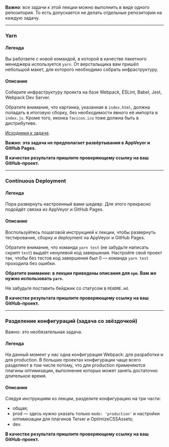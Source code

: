 **Важно**: все задачи к этой лекции можно выполнить в виде одного репозитория. То есть допускается не делать отдельные репозитории на каждую задачу.

---

### Yarn

#### Легенда

Вы работаете с новой командой, в которой в качестве пакетного менеджера используется `yarn`. От верстальщика вам пришёл небольшой макет, для которого необходимо собрать инфраструктуру.

#### Описание

Соберите инфраструктуру проекта на базе Webpack, ESLint, Babel, Jest, Webpack Dev Server.

Обратите внимание, что картинка, указанная в `index.html`, должна попадать в итоговую сборку, без необходимости явного её импорта в `index.js`. Кроме того, иконка `favicon.ico` тоже должна быть в дистрибутиве.

[Исходники к задаче](https://github.com/netology-code/ahj-homeworks/tree/master/yarn-cd).

**Важно: эта задача не предполагает развёртывания в AppVeyor и GitHub Pages.**

**В качестве результата пришлите проверяющему ссылку на ваш GitHub-проект.**

---

### Continuous Deployment

#### Легенда

Пора развернуть настроенный вами шедевр. Для этого прекрасно подойдёт связка из AppVeyor и GitHub Pages.

#### Описание

Воспользуйтесь пошаговой инструкцией к лекции, чтобы развернуть тестирование, сборку и deployment на AppVeyor и GitHub Pages.

Обратите внимание, что команда `yarn test` (не забудьте написать скрипт `test`) выдаёт ненулевой код завершения. Настройте свой проект так, чтобы без тестов код завершения был 0 — команда `yarn test` проходила без ошибки.

**Обратите внимание: в лекции приведены описания для `npm`. Вам же нужно использовать `yarn`.**

Не забудьте поставить бейджик со статусом в `README.md`.

**В качестве результата пришлите проверяющему ссылку на ваш GitHub-проект.**

---

### Разделение конфигураций (задача со звёздочкой)

Важно: это необязательная задача.

#### Легенда

На данный момент у нас одна конфигурация Webpack: для разработки и для production. В больших проектах конфигурации чаще всего разделяют в том числе потому, что для production применяются плагины оптимизации, выполнение которых может занять достаточно длительное время.

#### Описание

Следуя инструкциям из лекции, разделите конфигурацию на три части:
* общая;
* prod — здесь нужно указать только `mode: 'production'` и настройки оптимизации для плагинов Terser и OptimizeCSSAssets;
* dev.

**В качестве результата пришлите проверяющему ссылку на ваш GitHub-проект.**
